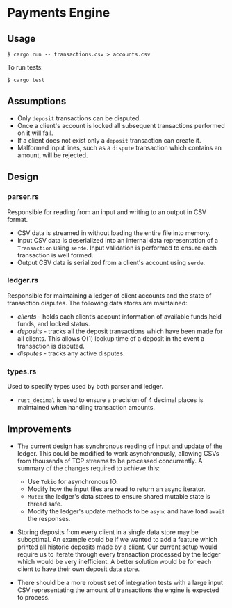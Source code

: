 # Payments Engine

## Usage

```
$ cargo run -- transactions.csv > accounts.csv
```

To run tests:
```
$ cargo test
```

## Assumptions

- Only `deposit` transactions can be disputed.
- Once a client's account is locked all subsequent transactions performed on it will fail.
- If a client does not exist only a `deposit` transaction can create it.
- Malformed input lines, such as a `dispute` transaction which contains an amount, will be rejected.  

## Design

### parser.rs
Responsible for reading from an input and writing to an output in CSV format.
- CSV data is streamed in without loading the entire file into memory. 
- Input CSV data is deserialized into an internal data representation of a `Transaction` using `serde`. Input validation is performed to ensure each transaction is well formed.
- Output CSV data is serialized from a client's account using `serde`.

### ledger.rs
Responsible for maintaining a ledger of client accounts and the state of transaction disputes. The following data stores are maintained: 
- *clients* - holds each client’s account information of available funds,held funds, and locked status.
- *deposits* - tracks all the deposit transactions which have been made for all clients. This allows O(1) lookup time of a deposit in the event a transaction is disputed.
- *disputes* - tracks any active disputes. 

### types.rs
Used to specify types used by both parser and ledger.
- `rust_decimal` is used to ensure a precision of 4 decimal places is maintained when handling transaction amounts.

## Improvements

- The current design has synchronous reading of input and update of the ledger. This could be modified to work asynchronously, allowing CSVs from thousands of TCP streams to be processed concurrently. A summary of the changes required to achieve this:
    - Use `Tokio` for asynchronous IO.
    - Modify how the input files are read to return an async iterator.
    - `Mutex` the ledger's data stores to ensure shared mutable state is thread safe.
    - Modify the ledger's update methods to be `async` and have load `await` the responses.

- Storing deposits from every client in a single data store may be suboptimal. An example could be if we wanted to add a feature which printed all historic deposits made by a client. Our current setup would require us to iterate through every transaction processed by the ledger which would be very inefficient. A better solution would be for each client to have their own deposit data store.

- There should be a more robust set of integration tests with a large input CSV representating the amount of transactions the engine is expected to process.
